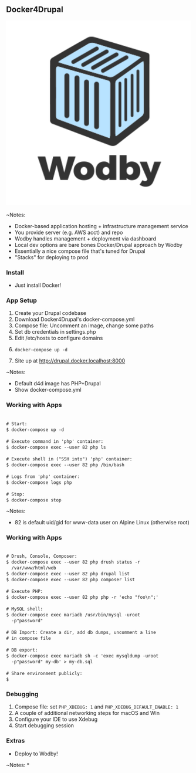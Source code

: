 ## Docker4Drupal

![Wodby](slides/img/logo-wodby.png)

~Notes:
* Docker-based application hosting + infrastructure management service
* You provide server (e.g. AWS acct) and repo
* Wodby handles management + deployment via dashboard
* Local dev options are bare bones Docker/Drupal approach by Wodby
* Essentially a nice compose file that's tuned for Drupal
* "Stacks" for deploying to prod


### Install

* Just install Docker!


### App Setup

1. Create your Drupal codebase
1. Download Docker4Drupal's docker-compose.yml
1. Compose file: Uncomment an image, change some paths 
1. Set db credentials in settings.php
1. Edit /etc/hosts to configure domains
1. <pre><code class="bash" data-trim data-noescape>docker-compose up -d</code></pre>
1. Site up at http://drupal.docker.localhost:8000

~Notes:
* Default d4d image has PHP+Drupal
* Show docker-compose.yml


### Working with Apps

 <pre><code class="bash" data-trim data-noescape>
# Start:
$ docker-compose up -d

# Execute command in 'php' container:
$ docker-compose exec --user 82 php ls

# Execute shell in ("SSH into") 'php' container:
$ docker-compose exec --user 82 php /bin/bash

# Logs from 'php' container:
$ docker-compose logs php

# Stop:
$ docker-compose stop
</code></pre>

~Notes:
* 82 is default uid/gid for www-data user on Alpine Linux (otherwise root)


### Working with Apps

 <pre><code class="bash" data-trim data-noescape>
# Drush, Console, Composer:
$ docker-compose exec --user 82 php drush status -r
  /var/www/html/web
$ docker-compose exec --user 82 php drupal list
$ docker-compose exec --user 82 php composer list

# Execute PHP:
$ docker-compose exec --user 82 php php -r 'echo "foo\n";'

# MySQL shell:
$ docker-compose exec mariadb /usr/bin/mysql -uroot
  -p"password"

# DB Import: Create a dir, add db dumps, uncomment a line
# in compose file

# DB export:
$ docker-compose exec mariadb sh -c 'exec mysqldump -uroot
  -p"password" my-db' > my-db.sql

# Share environment publicly:
$ 
</code></pre>


### Debugging

1. Compose file: set ```PHP_XDEBUG: 1``` and ```PHP_XDEBUG_DEFAULT_ENABLE: 1```
1. A couple of additional networking steps for macOS and Win
1. Configure your IDE to use Xdebug
1. Start debugging session


### Extras

* Deploy to Wodby!

~Notes:
* 
